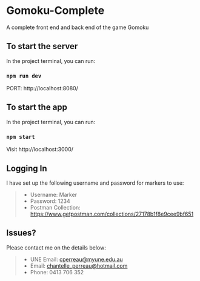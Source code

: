 # Gomoku-Complete
A complete front end and back end of the game Gomoku

## To start the server

In the project terminal, you can run:

### `npm run dev`

PORT: http://localhost:8080/

## To start the app

 In the project terminal, you can run:

### `npm start`

Visit http://localhost:3000/

## Logging In

I have set up the following username and password for markers to use:

> * Username: Marker
> * Password: 1234
> * Postman Collection: https://www.getpostman.com/collections/27178b1f8e9cee9bf651

## Issues?

Please contact me on the details below:

> * UNE Email: cperreau@myune.edu.au
> * Email: chantelle_perreau@hotmail.com
> * Phone: 0413 706 352


